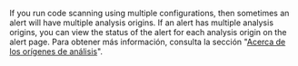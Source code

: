 If you run code scanning using multiple configurations, then sometimes an alert will have multiple analysis origins. If an alert has multiple analysis origins, you can view the status of the alert for each analysis origin on the alert page. Para obtener más información, consulta la sección "[Acerca de los orígenes de análisis](/code-security/code-scanning/automatically-scanning-your-code-for-vulnerabilities-and-errors/about-code-scanning-alerts#about-analysis-origins)".
